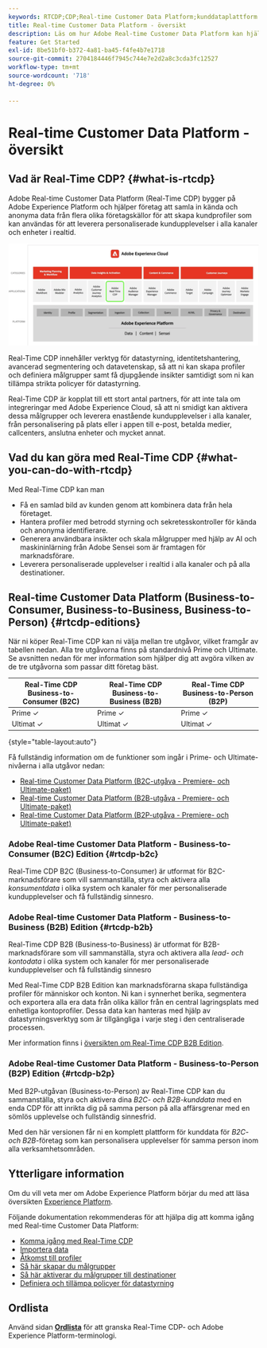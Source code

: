 ```yaml
---
keywords: RTCDP;CDP;Real-time Customer Data Platform;kunddataplattform i realtid;cdp i realtid;kundens AI
title: Real-time Customer Data Platform - översikt
description: Läs om hur Adobe Real-time Customer Data Platform kan hjälpa er att samla in kända och anonyma data från flera olika företagskällor för att skapa kundprofiler som kan användas för att leverera personaliserade kundupplevelser över alla kanaler och enheter i realtid.
feature: Get Started
exl-id: 8be51bf0-b372-4a81-ba45-f4fe4b7e1718
source-git-commit: 2704184446f7945c744e7e2d2a8c3cda3fc12527
workflow-type: tm+mt
source-wordcount: '718'
ht-degree: 0%

---
```


# Real-time Customer Data Platform - översikt

## Vad är Real-Time CDP? {#what-is-rtcdp}

Adobe Real-time Customer Data Platform (Real-Time CDP) bygger på Adobe Experience Platform och hjälper företag att samla in kända och anonyma data från flera olika företagskällor för att skapa kundprofiler som kan användas för att leverera personaliserade kundupplevelser i alla kanaler och enheter i realtid.

![Översikt över olika Experience Platform-appar med Real-Time CDP markerat.](/help/rtcdp/assets/platform-apps-overview.png)

Real-Time CDP innehåller verktyg för datastyrning, identitetshantering, avancerad segmentering och datavetenskap, så att ni kan skapa profiler och definiera målgrupper samt få djupgående insikter samtidigt som ni kan tillämpa strikta policyer för datastyrning.

Real-Time CDP är kopplat till ett stort antal partners, för att inte tala om integreringar med Adobe Experience Cloud, så att ni smidigt kan aktivera dessa målgrupper och leverera enastående kundupplevelser i alla kanaler, från personalisering på plats eller i appen till e-post, betalda medier, callcenters, anslutna enheter och mycket annat.

## Vad du kan göra med Real-Time CDP {#what-you-can-do-with-rtcdp}

Med Real-Time CDP kan man

* Få en samlad bild av kunden genom att kombinera data från hela företaget.
* Hantera profiler med betrodd styrning och sekretesskontroller för kända och anonyma identifierare.
* Generera användbara insikter och skala målgrupper med hjälp av AI och maskininlärning från Adobe Sensei som är framtagen för marknadsförare.
* Leverera personaliserade upplevelser i realtid i alla kanaler och på alla destinationer.

## Real-time Customer Data Platform (Business-to-Consumer, Business-to-Business, Business-to-Person) {#rtcdp-editions}

När ni köper Real-Time CDP kan ni välja mellan tre utgåvor, vilket framgår av tabellen nedan. Alla tre utgåvorna finns på standardnivå Prime och Ultimate. Se avsnitten nedan för mer information som hjälper dig att avgöra vilken av de tre utgåvorna som passar ditt företag bäst.

| Real-Time CDP Business-to-Consumer (B2C) | Real-Time CDP Business-to-Business (B2B) | Real-Time CDP Business-to-Person (B2P) |
|---------|----------|---------|
| Prime ✓ | Prime ✓ | Prime ✓ |
| Ultimat ✓ | Ultimat ✓ | Ultimat ✓ |

{style="table-layout:auto"}

Få fullständig information om de funktioner som ingår i Prime- och Ultimate-nivåerna i alla utgåvor nedan:

* [Real-time Customer Data Platform (B2C-utgåva - Premiere- och Ultimate-paket)](https://helpx.adobe.com/se/legal/product-descriptions/real-time-customer-data-platform-b2c-edition-prime-and-ultimate-packages.html)
* [Real-time Customer Data Platform (B2B-utgåva - Premiere- och Ultimate-paket)](https://helpx.adobe.com/se/legal/product-descriptions/real-time-customer-data-platform-b2b-edition-prime-and-ultimate-packages.html)
* [Real-time Customer Data Platform (B2P-utgåva - Premiere- och Ultimate-paket)](https://helpx.adobe.com/se/legal/product-descriptions/real-time-customer-data-platform-b2p-edition-prime-and-ultimate-packages.html)

### Adobe Real-time Customer Data Platform - Business-to-Consumer (B2C) Edition {#rtcdp-b2c}

Real-Time CDP B2C (Business-to-Consumer) är utformat för B2C-marknadsförare som vill sammanställa, styra och aktivera alla *konsumentdata* i olika system och kanaler för mer personaliserade kundupplevelser och få fullständig sinnesro.

### Adobe Real-time Customer Data Platform - Business-to-Business (B2B) Edition {#rtcdp-b2b}

Real-Time CDP B2B (Business-to-Business) är utformat för B2B-marknadsförare som vill sammanställa, styra och aktivera alla *lead- och kontodata* i olika system och kanaler för mer personaliserade kundupplevelser och få fullständig sinnesro

Med Real-Time CDP B2B Edition kan marknadsförarna skapa fullständiga profiler för människor och konton. Ni kan i synnerhet berika, segmentera och exportera alla era data från olika källor från en central lagringsplats med enhetliga kontoprofiler. Dessa data kan hanteras med hjälp av datastyrningsverktyg som är tillgängliga i varje steg i den centraliserade processen.

Mer information finns i [översikten om Real-Time CDP B2B Edition](./b2b-overview.md).

### Adobe Real-time Customer Data Platform - Business-to-Person (B2P) Edition {#rtcdp-b2p}

Med B2P-utgåvan (Business-to-Person) av Real-Time CDP kan du sammanställa, styra och aktivera dina *B2C- och B2B-kunddata* med en enda CDP för att inrikta dig på samma person på alla affärsgrenar med en sömlös upplevelse och fullständig sinnesfrid.

Med den här versionen får ni en komplett plattform för kunddata för *B2C- och B2B*-företag som kan personalisera upplevelser för samma person inom alla verksamhetsområden.

## Ytterligare information

Om du vill veta mer om Adobe Experience Platform börjar du med att läsa översikten [Experience Platform](../landing/home.md).

Följande dokumentation rekommenderas för att hjälpa dig att komma igång med Real-time Customer Data Platform:

* [Komma igång med Real-Time CDP](get-started.md)
* [Importera data](sources/sources-overview.md)
* [Åtkomst till profiler](profile/profile-overview.md)
* [Så här skapar du målgrupper](segmentation/segmentation-overview.md)
* [Så här aktiverar du målgrupper till destinationer](destinations/overview.md)
* [Definiera och tillämpa policyer för datastyrning](privacy/data-governance-overview.md)

## Ordlista

Använd sidan [**Ordlista**](/help/landing/glossary.md) för att granska Real-Time CDP- och Adobe Experience Platform-terminologi.
